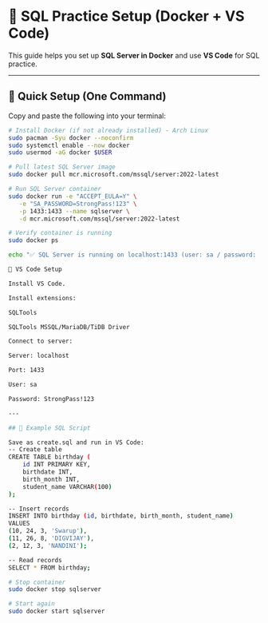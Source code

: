 # 📘 SQL Practice Setup (Docker + VS Code)

This guide helps you set up **SQL Server in Docker** and use **VS Code** for SQL practice.

---

## 🚀 Quick Setup (One Command)

Copy and paste the following into your terminal:

```bash
# Install Docker (if not already installed) - Arch Linux
sudo pacman -Syu docker --noconfirm
sudo systemctl enable --now docker
sudo usermod -aG docker $USER

# Pull latest SQL Server image
sudo docker pull mcr.microsoft.com/mssql/server:2022-latest

# Run SQL Server container
sudo docker run -e "ACCEPT_EULA=Y" \
   -e "SA_PASSWORD=StrongPass!123" \
   -p 1433:1433 --name sqlserver \
   -d mcr.microsoft.com/mssql/server:2022-latest

# Verify container is running
sudo docker ps

echo "✅ SQL Server is running on localhost:1433 (user: sa / password: StrongPass!123)"

🔗 VS Code Setup

Install VS Code.

Install extensions:

SQLTools

SQLTools MSSQL/MariaDB/TiDB Driver

Connect to server:

Server: localhost

Port: 1433

User: sa

Password: StrongPass!123

---

## 📝 Example SQL Script

Save as create.sql and run in VS Code:
-- Create table
CREATE TABLE birthday (
    id INT PRIMARY KEY,
    birthdate INT,
    birth_month INT,
    student_name VARCHAR(100)
);

-- Insert records
INSERT INTO birthday (id, birthdate, birth_month, student_name)
VALUES
(10, 24, 3, 'Swarup'),
(11, 26, 8, 'DIGVIJAY'),
(2, 12, 3, 'NANDINI');

-- Read records
SELECT * FROM birthday;

# Stop container
sudo docker stop sqlserver

# Start again
sudo docker start sqlserver



